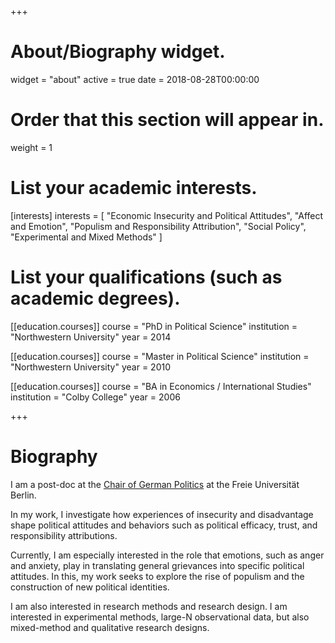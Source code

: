+++
# About/Biography widget.
widget = "about"
active = true
date = 2018-08-28T00:00:00

# Order that this section will appear in.
weight = 1

# List your academic interests.
[interests]
  interests = [
   "Economic Insecurity and Political Attitudes",
    "Affect and Emotion",
    "Populism and Responsibility Attribution",
    "Social Policy",
    "Experimental and Mixed Methods"
  ]

# List your qualifications (such as academic degrees).
[[education.courses]]
  course = "PhD in Political Science"
  institution = "Northwestern University"
  year = 2014

[[education.courses]]
  course = "Master in Political Science"
  institution = "Northwestern University"
  year = 2010

[[education.courses]]
  course = "BA in Economics / International Studies"
  institution = "Colby College"
  year = 2006
 
+++

# Biography

I am a post-doc at the [Chair of German Politics](http://www.polsoz.fu-berlin.de/en/polwiss/forschung/systeme/polsystem/index.html) 
at the Freie Universität Berlin. 

In my work, I investigate how experiences of insecurity and disadvantage 
shape political attitudes and behaviors such as political efficacy, trust, 
and responsibility attributions. 
 
Currently, I am especially interested in the role that emotions, such as 
anger and anxiety, play in translating general grievances into specific 
political attitudes. In this, my work seeks to explore the rise of populism 
and the construction of new political identities.  

I am also interested in research methods and research design. I am interested 
in experimental methods, large-N observational data, but also mixed-method 
and qualitative research designs.  
 
